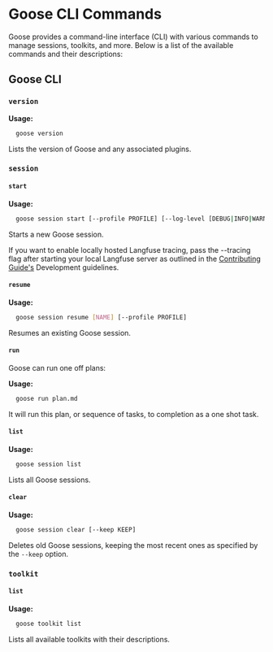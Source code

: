 # Goose CLI Commands

Goose provides a command-line interface (CLI) with various commands to manage sessions, toolkits, and more. Below is a list of the available commands and their descriptions:

## Goose CLI

### `version`

**Usage:**
```sh
  goose version
```

Lists the version of Goose and any associated plugins.

### `session`

#### `start`

**Usage:**
```sh
  goose session start [--profile PROFILE] [--log-level [DEBUG|INFO|WARNING|ERROR|CRITICAL]] [--tracing]
```

Starts a new Goose session.

If you want to enable locally hosted Langfuse tracing, pass the --tracing flag after starting your local Langfuse server as outlined in the [Contributing Guide's][contributing] Development guidelines.

#### `resume`

**Usage:**
```sh
  goose session resume [NAME] [--profile PROFILE]
```

Resumes an existing Goose session.

#### `run`

Goose can run one off plans: 

**Usage:**
```sh
  goose run plan.md
```

It will run this plan, or sequence of tasks, to completion as a one shot task.

#### `list`

**Usage:**
```sh
  goose session list
```

Lists all Goose sessions.

#### `clear`

**Usage:**
```sh
  goose session clear [--keep KEEP]
```

Deletes old Goose sessions, keeping the most recent ones as specified by the `--keep` option.

### `toolkit`

#### `list`

**Usage:**
```sh
  goose toolkit list
```

Lists all available toolkits with their descriptions.

[contributing]: https://block.github.io/goose/contributing.html
